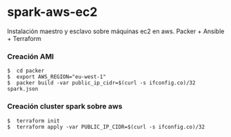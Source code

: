 # spark-aws-ec2
Instalación maestro y esclavo sobre máquinas ec2 en aws. Packer + Ansible + Terraform

### Creación AMI

```
$  cd packer
$  export AWS_REGION="eu-west-1"
$  packer build -var public_ip_cidr=$(curl -s ifconfig.co)/32 spark.json
```

### Creación cluster spark sobre aws

```
$  terraform init
$  terraform apply -var PUBLIC_IP_CIDR=$(curl -s ifconfig.co)/32
```

